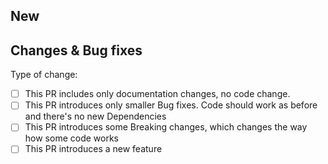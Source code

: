 ## New
<!--- Describe whats new in this version -->

## Changes & Bug fixes
<!-- Describe what has changed or fixed in this version -->

Type of change:
- [ ] This PR includes only documentation changes, no code change.
- [ ] This PR introduces only smaller Bug fixes. Code should work as before and there's no new Dependencies
- [ ] This PR introduces some Breaking changes, which changes the way how some code works
- [ ] This PR introduces a new feature